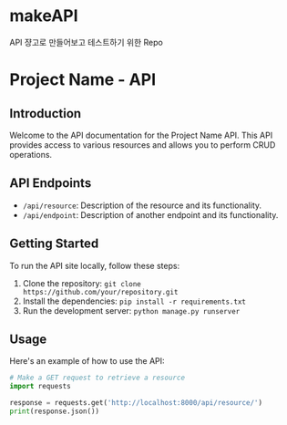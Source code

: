 # makeAPI
API 쟝고로 만들어보고 테스트하기 위한 Repo

# Project Name - API

## Introduction
Welcome to the API documentation for the Project Name API. This API provides access to various resources and allows you to perform CRUD operations.

## API Endpoints
- `/api/resource`: Description of the resource and its functionality.
- `/api/endpoint`: Description of another endpoint and its functionality.

## Getting Started
To run the API site locally, follow these steps:

1. Clone the repository: `git clone https://github.com/your/repository.git`
2. Install the dependencies: `pip install -r requirements.txt`
3. Run the development server: `python manage.py runserver`

## Usage
Here's an example of how to use the API:

```python
# Make a GET request to retrieve a resource
import requests

response = requests.get('http://localhost:8000/api/resource/')
print(response.json())